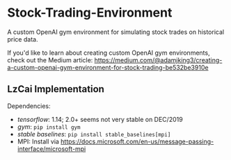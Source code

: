 # Stock-Trading-Environment
A custom OpenAI gym environment for simulating stock trades on historical price data.

If you'd like to learn about creating custom OpenAI gym environments, check out the Medium article: https://medium.com/@adamjking3/creating-a-custom-openai-gym-environment-for-stock-trading-be532be3910e


## LzCai Implementation

Dependencies:
- _tensorflow_: 1.14; 2.0+ seems not very stable on DEC/2019
- _gym_: `pip install gym`
- _stable baselines_: `pip install stable_baselines[mpi]`
- MPI: Install via https://docs.microsoft.com/en-us/message-passing-interface/microsoft-mpi
